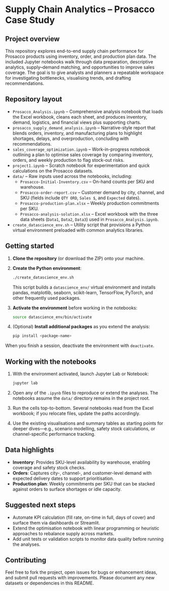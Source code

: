 # Supply Chain Analytics – Prosacco Case Study

## Project overview

This repository explores end-to-end supply chain performance for Prosacco products using inventory, order, and production plan data. The included Jupyter notebooks walk through data preparation, descriptive analytics, supply–demand matching, and opportunities to improve sales coverage. The goal is to give analysts and planners a repeatable workspace for investigating bottlenecks, visualising trends, and drafting recommendations.

## Repository layout

- `Prosacco_Analysis.ipynb` – Comprehensive analysis notebook that loads the Excel workbook, cleans each sheet, and produces inventory, demand, logistics, and financial views plus supporting charts.
- `prosacco_supply_demand_analysis.ipynb` – Narrative-style report that blends orders, inventory, and manufacturing plans to highlight shortages, delays, and overproduction, concluding with recommendations.
- `sales_coverage_optimization.ipynb` – Work-in-progress notebook outlining a plan to optimise sales coverage by comparing inventory, orders, and weekly production to flag stock-out risks.
- `project1.ipynb` – Scratch notebook for experimentation and quick calculations on the Prosacco datasets.
- `data/` – Raw inputs used across the notebooks, including:
  - `Prosacco-Initial-Inventory.csv` – On-hand counts per SKU and warehouse.
  - `Prosacco-order-report.csv` – Customer demand by city, channel, and SKU (fields include `QTY ORD`, `Sales $`, and `Expected` dates).
  - `Prosacco-production-plan.xlsx` – Weekly production commitments per SKU.
  - `Prosacco-analysis-solution.xlsx` – Excel workbook with the three data sheets (`Data1`, `Data2`, `Data3`) used in `Prosacco_Analysis.ipynb`.
- `create_datascience_env.sh` – Utility script that provisions a Python virtual environment preloaded with common analytics libraries.
 
## Getting started

1. **Clone the repository** (or download the ZIP) onto your machine.

2. **Create the Python environment**:

   ```bash
   ./create_datascience_env.sh
   ```

   This script builds a `datascience_env/` virtual environment and installs pandas, matplotlib, seaborn, scikit-learn, TensorFlow, PyTorch, and other frequently used packages.

3. **Activate the environment** before working in the notebooks:

   ```bash
   source datascience_env/bin/activate
   ```

4. (Optional) **Install additional packages** as you extend the analysis:

   ```bash
   pip install <package-name>
   ```

When you finish a session, deactivate the environment with `deactivate`.

## Working with the notebooks

1. With the environment activated, launch Jupyter Lab or Notebook:

   ```bash
   jupyter lab
   ```

2. Open any of the `.ipynb` files to reproduce or extend the analyses. The notebooks assume the `data/` directory remains in the project root.

3. Run the cells top-to-bottom. Several notebooks read from the Excel workbook; if you relocate files, update the paths accordingly.

4. Use the existing visualisations and summary tables as starting points for deeper dives—e.g., scenario modelling, safety stock calculations, or channel-specific performance tracking.

## Data highlights

- **Inventory**: Provides SKU-level availability by warehouse, enabling coverage and safety stock checks.
- **Orders**: Captures city-, channel-, and customer-level demand with expected delivery dates to support prioritisation.
- **Production plan**: Weekly commitments per SKU that can be stacked against orders to surface shortages or idle capacity.

## Suggested next steps

- Automate KPI calculation (fill rate, on-time in full, days of cover) and surface them via dashboards or Streamlit.
- Extend the optimisation notebook with linear programming or heuristic approaches to rebalance supply across markets.
- Add unit tests or validation scripts to monitor data quality before running the analyses.

## Contributing

Feel free to fork the project, open issues for bugs or enhancement ideas, and submit pull requests with improvements. Please document any new datasets or dependencies in this README.

